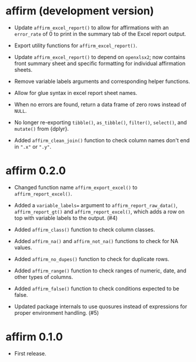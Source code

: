 # affirm (development version)

* Update `affirm_excel_report()` to allow for affirmations with an `error_rate` of 0 to print in the summary tab of the Excel report output.

* Export utility functions for `affirm_excel_report()`.

* Update `affirm_excel_report()` to depend on `openxlsx2`; now contains front
summary sheet and specific formatting for individual affirmation sheets.

* Remove variable labels arguments and corresponding helper functions.

* Allow for glue syntax in excel report sheet names.

* When no errors are found, return a data frame of zero rows instead of `NULL`.

* No longer re-exporting `tibble()`, `as_tibble()`, `filter()`, `select()`, and `mutate()` from {dplyr}.

* Added `affirm_clean_join()` function to check column names don't end in `".x"` or `".y"`.

# affirm 0.2.0

* Changed function name `affirm_export_excel()` to `affirm_report_excel()`.

* Added a `variable_labels=` argument to `affirm_report_raw_data()`, `affirm_report_gt()` and `affirm_report_excel()`, which adds a row on top with variable labels to the output. (#4)

* Added `affirm_class()` function to check column classes.

* Added `affirm_na()` and `affirm_not_na()` functions to check for NA values.

* Added `affirm_no_dupes()` function to check for duplicate rows.

* Added `affirm_range()` function to check ranges of numeric, date, and other types of columns.

* Added `affirm_false()` function to check conditions expected to be false.

* Updated package internals to use quosures instead of expressions for proper environment handling. (#5)

# affirm 0.1.0

* First release.
